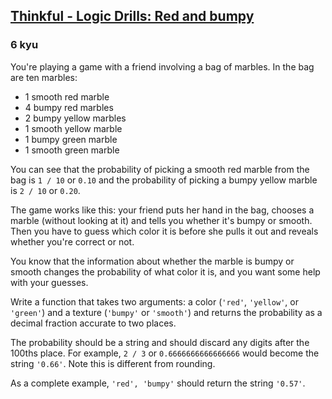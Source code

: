 <h2><a href=https://www.codewars.com/kata/5864cdc483f7e6df980001c8/train/javascript target="_blank">Thinkful - Logic Drills: Red and bumpy</a></h2><h3>6 kyu</h3><p>You're playing a game with a friend involving a bag of marbles. In the bag are ten marbles:</p><ul><li>1 smooth red marble</li><li>4 bumpy red marbles</li><li>2 bumpy yellow marbles</li><li>1 smooth yellow marble</li><li>1 bumpy green marble</li><li>1 smooth green marble</li></ul><p>You can see that the probability of picking a smooth red marble from the bag is <code>1 / 10</code> or <code>0.10</code> and the probability of picking a bumpy yellow marble is <code>2 / 10</code> or <code>0.20</code>.</p><p>The game works like this: your friend puts her hand in the bag, chooses a marble (without looking at it) and tells you whether it's bumpy or smooth. Then you have to guess which color it is before she pulls it out and reveals whether you're correct or not.</p><p>You know that the information about whether the marble is bumpy or smooth changes the probability of what color it is, and you want some help with your guesses.</p><p>Write a function that takes two arguments: a color (<code>'red'</code>, <code>'yellow'</code>, or <code>'green'</code>) and a texture (<code>'bumpy'</code> or <code>'smooth'</code>) and returns the probability as a decimal fraction accurate to two places.</p><p>The probability should be a string and should discard any digits after the 100ths place. For example, <code>2 / 3</code> or <code>0.6666666666666666</code> would become the string <code>'0.66'</code>. Note this is different from rounding.</p><p>As a complete example, <code>'red', 'bumpy'</code> should return the string <code>'0.57'</code>.</p>